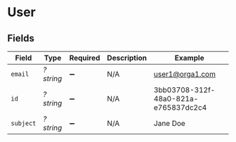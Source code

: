 # User


## Fields

| Field                                | Type                                 | Required                             | Description                          | Example                              |
| ------------------------------------ | ------------------------------------ | ------------------------------------ | ------------------------------------ | ------------------------------------ |
| `email`                              | *?string*                            | :heavy_minus_sign:                   | N/A                                  | user1@orga1.com                      |
| `id`                                 | *?string*                            | :heavy_minus_sign:                   | N/A                                  | 3bb03708-312f-48a0-821a-e765837dc2c4 |
| `subject`                            | *?string*                            | :heavy_minus_sign:                   | N/A                                  | Jane Doe                             |